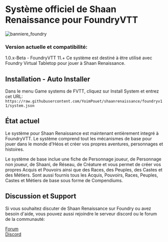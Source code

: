 # Système officiel de Shaan Renaissance pour FoundryVTT
![banniere_foundry](https://github.com/YoimPouet/Shaan_Renaissance/assets/65048905/b96acf0f-3a8a-44fd-bb8f-cd891f2a8c31)

### Version actuelle et compatibilité: 

1.0.x-Beta - FoundryVTT 11.+ Ce système est destiné à être utilisé avec Foundry Virtual Tabletop pour jouer à Shaan Renaissance. 

## Installation - Auto Installer 

Dans le menu Game systems de FVTT, cliquez sur Install System et entrez cet URL: 
`https://raw.githubusercontent.com/YoimPouet/shaanrenaissance/foundryv11/system.json`

## État actuel

Le système pour Shaan Renaissance est maintenant entièrement integré à FoundryVTT. Le système comprend tout les mécanismes de base pour jouer dans le monde d'Héos et créer vos propres aventures, personnages et histoires.

Le système de base inclue une fiche de Personnage joueur, de Personnage non joueur, de Shaani, de Réseau, de Créature et vous permet de créer vos propres Acquis et Pouvoirs ainsi que des Races, des Peuples, des Castes et des Métiers. Sont aussi fournis tous les Acquis, Pouvoirs, Races, Peuples, Castes et Métiers de base sous forme de Compendiums. 

## Discussion et Support

Si vous souhaitez discuter de Shaan Renaissance sur Foundry ou avez besoin d'aide, vous pouvez aussi rejoindre le serveur discord ou le forum de la communauté: 

[Forum](https://www.shaan-rpg.com/)\
[Discord](https://discord.gg/7fnZ9yCJZq)
